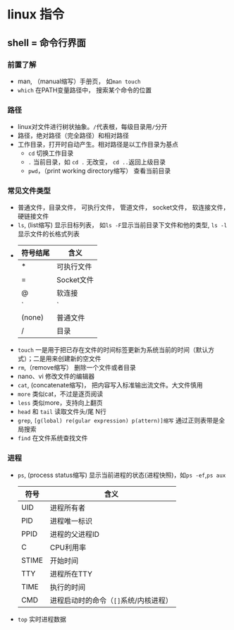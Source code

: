 # linux 指令

## shell =  命令行界面

### 前置了解
- man, （manual缩写）手册页， 如`man touch`
- `which` 在PATH变量路径中， 搜索某个命令的位置

### 路径
- linux对文件进行树状抽象。`/`代表根，每级目录用`/`分开
- 路径，绝对路径（完全路径）和相对路径
- 工作目录，打开时自动产生。相对路径是以工作目录为基点
    - `cd` 切换工作目录
    - `.` 当前目录，如 `cd .` 无改变， `cd ..`返回上级目录
    - `pwd`，（print working directory缩写） 查看当前目录
### 常见文件类型

- 普通文件，目录文件， 可执行文件， 管道文件， socket文件， 软连接文件， 硬链接文件
- `ls`, (list缩写) 显示目标列表， 如`ls -F`显示当前目录下文件和他的类型, `ls -l`显示文件的长格式列表
-
    | 符号结尾| 含义|
    |-|--|
    |*|可执行文件|
    |=|Socket文件|
    |@|软连接|
    |`|`|管道文件|
    |(none)|普通文件|
    |/|目录|
- `touch` 一是用于把已存在文件的时间标签更新为系统当前的时间（默认方式）；二是用来创建新的空文件
- `rm`,（remove缩写） 删除一个文件或者目录
- nano、vi 修改文件的编辑器 
- `cat`, (concatenate缩写)， 把内容写入标准输出流文件。大文件慎用
- `more` 类似cat，不过是逐页阅读
- `less` 类似more，支持向上翻页
- `head` 和 `tail` 读取文件头/尾 N行
- `grep`, `[g(lobal) re(gular expression) p(attern)]缩写` 通过正则表带是全局搜索 
- `find` 在文件系统查找文件
### 进程
- `ps`, (process status缩写) 显示当前进程的状态(进程快照)，如`ps -ef`,`ps aux`

    |符号|含义|
    |--|--|
    |UID|进程所有者|
    |PID|进程唯一标识|
    |PPID|进程的父进程ID|
    |C|CPU利用率|
    |STIME|开始时间|
    |TTY|进程所在TTY|
    |TIME|执行的时间|
    |CMD|进程启动时的命令（`[]`系统/内核进程）|

- `top` 实时进程数据






